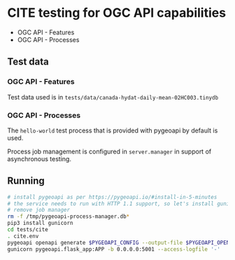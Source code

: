 # CITE testing for OGC API capabilities

- OGC API - Features
- OGC API - Processes

## Test data

### OGC API - Features
Test data used is in `tests/data/canada-hydat-daily-mean-02HC003.tinydb`

### OGC API - Processes
The `hello-world` test process that is provided with pygeoapi by default is used.

Process job management is configured in `server.manager` in support of asynchronous testing.

## Running

```bash
# install pygeoapi as per https://pygeoapi.io/#install-in-5-minutes
# the service needs to run with HTTP 1.1 support, so let's install gunicorn
# remove job manager
rm -f /tmp/pygeoapi-process-manager.db*
pip3 install gunicorn
cd tests/cite
. cite.env
pygeoapi openapi generate $PYGEOAPI_CONFIG --output-file $PYGEOAPI_OPENAPI
gunicorn pygeoapi.flask_app:APP -b 0.0.0.0:5001 --access-logfile '-'
```
